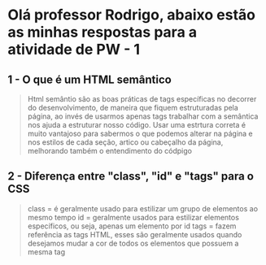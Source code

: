 # Olá professor Rodrigo, abaixo estão as minhas respostas para a atividade de PW - 1

## 1 - O que é um HTML  semântico
> Html semântio são as boas práticas de tags específicas no decorrer do desenvolvimento, de maneira que fiquem estruturadas pela página, ao invés de usarmos apenas tags trabalhar com a semântica nos ajuda a estruturar nosso código. Usar uma estrtura correta é muito vantajoso para sabermos o que podemos alterar na página e nos estilos de cada seção, artico ou cabeçalho da página, melhorando também o entendimento do códpigo

## 2 - Diferença entre "class", "id" e "tags" para o CSS
> class = é geralmente usado para estilizar um grupo de elementos ao mesmo tempo
> id = geralmente usados para estilizar elementos específicos, ou seja, apenas um elemento por id
> tags = fazem referência as tags HTML, esses são geralmente usados quando desejamos mudar a cor de todos os elementos que possuem a mesma tag
